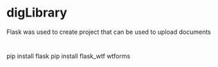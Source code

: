 # digLibrary
Flask was used to create project that can be used to upload documents


# 

pip install flask
pip install flask_wtf wtforms
